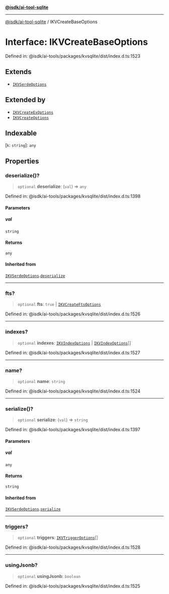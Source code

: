[**@isdk/ai-tool-sqlite**](../README.md)

***

[@isdk/ai-tool-sqlite](../globals.md) / IKVCreateBaseOptions

# Interface: IKVCreateBaseOptions

Defined in: @isdk/ai-tools/packages/kvsqlite/dist/index.d.ts:1523

## Extends

- [`IKVSerdeOptions`](IKVSerdeOptions.md)

## Extended by

- [`IKVCreateExOptions`](IKVCreateExOptions.md)
- [`IKVCreateOptions`](IKVCreateOptions.md)

## Indexable

\[`k`: `string`\]: `any`

## Properties

### deserialize()?

> `optional` **deserialize**: (`val`) => `any`

Defined in: @isdk/ai-tools/packages/kvsqlite/dist/index.d.ts:1398

#### Parameters

##### val

`string`

#### Returns

`any`

#### Inherited from

[`IKVSerdeOptions`](IKVSerdeOptions.md).[`deserialize`](IKVSerdeOptions.md#deserialize)

***

### fts?

> `optional` **fts**: `true` \| [`IKVCreateFtsOptions`](IKVCreateFtsOptions.md)

Defined in: @isdk/ai-tools/packages/kvsqlite/dist/index.d.ts:1526

***

### indexes?

> `optional` **indexes**: [`IKVIndexOptions`](IKVIndexOptions.md) \| [`IKVIndexOptions`](IKVIndexOptions.md)[]

Defined in: @isdk/ai-tools/packages/kvsqlite/dist/index.d.ts:1527

***

### name?

> `optional` **name**: `string`

Defined in: @isdk/ai-tools/packages/kvsqlite/dist/index.d.ts:1524

***

### serialize()?

> `optional` **serialize**: (`val`) => `string`

Defined in: @isdk/ai-tools/packages/kvsqlite/dist/index.d.ts:1397

#### Parameters

##### val

`any`

#### Returns

`string`

#### Inherited from

[`IKVSerdeOptions`](IKVSerdeOptions.md).[`serialize`](IKVSerdeOptions.md#serialize)

***

### triggers?

> `optional` **triggers**: [`IKVTriggerOptions`](IKVTriggerOptions.md)[]

Defined in: @isdk/ai-tools/packages/kvsqlite/dist/index.d.ts:1528

***

### usingJsonb?

> `optional` **usingJsonb**: `boolean`

Defined in: @isdk/ai-tools/packages/kvsqlite/dist/index.d.ts:1525
